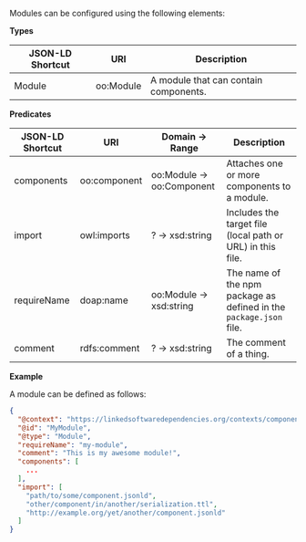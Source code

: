 Modules can be configured using the following elements:

**Types**

| JSON-LD Shortcut | URI                  | Description |
| ---------------- | -------------------- | ----------- |
| Module           | oo:Module            | A module that can contain components. |

**Predicates**

| JSON-LD Shortcut     | URI                     | Domain       → Range                        | Description |
| -------------------- | ----------------------- | ------------------------------------------- | ----------- |
| components           | oo:component            | oo:Module    → oo:Component                 | Attaches one or more components to a module. |
| import               | owl:imports             | ?            → xsd:string                   | Includes the target file (local path or URL) in this file. |
| requireName          | doap:name               | oo:Module    → xsd:string                   | The name of the npm package as defined in the `package.json` file. |
| comment              | rdfs:comment            | ?            → xsd:string                   | The comment of a thing. |

**Example**

A module can be defined as follows:
```json
{
  "@context": "https://linkedsoftwaredependencies.org/contexts/components.jsonld",
  "@id": "MyModule",
  "@type": "Module",
  "requireName": "my-module",
  "comment": "This is my awesome module!",
  "components": [
    ...
  ],
  "import": [
    "path/to/some/component.jsonld",
    "other/component/in/another/serialization.ttl",
    "http://example.org/yet/another/component.jsonld"
  ]
}
```
